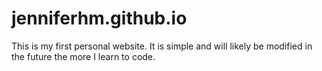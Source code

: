 # jenniferhm.github.io
This is my first personal website. It is simple and will likely be modified in the future the more I learn to code.

